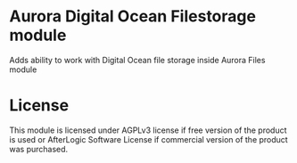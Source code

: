# Aurora Digital Ocean Filestorage module
Adds ability to work with Digital Ocean file storage inside Aurora Files module

# License
This module is licensed under AGPLv3 license if free version of the product is used or AfterLogic Software License if commercial version of the product was purchased.